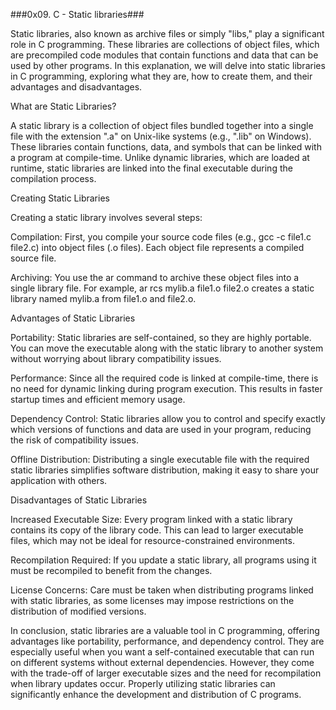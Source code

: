 ###0x09. C - Static libraries###

Static libraries, also known as archive files or simply "libs," play a significant role in C programming. These libraries are collections of object files, which are precompiled code modules that contain functions and data that can be used by other programs. In this explanation, we will delve into static libraries in C programming, exploring what they are, how to create them, and their advantages and disadvantages.

What are Static Libraries?

A static library is a collection of object files bundled together into a single file with the extension ".a" on Unix-like systems (e.g., ".lib" on Windows). These libraries contain functions, data, and symbols that can be linked with a program at compile-time. Unlike dynamic libraries, which are loaded at runtime, static libraries are linked into the final executable during the compilation process.

Creating Static Libraries

Creating a static library involves several steps:

Compilation: First, you compile your source code files (e.g., gcc -c file1.c file2.c) into object files (.o files). Each object file represents a compiled source file.

Archiving: You use the ar command to archive these object files into a single library file. For example, ar rcs mylib.a file1.o file2.o creates a static library named mylib.a from file1.o and file2.o.

Advantages of Static Libraries

Portability: Static libraries are self-contained, so they are highly portable. You can move the executable along with the static library to another system without worrying about library compatibility issues.

Performance: Since all the required code is linked at compile-time, there is no need for dynamic linking during program execution. This results in faster startup times and efficient memory usage.

Dependency Control: Static libraries allow you to control and specify exactly which versions of functions and data are used in your program, reducing the risk of compatibility issues.

Offline Distribution: Distributing a single executable file with the required static libraries simplifies software distribution, making it easy to share your application with others.

Disadvantages of Static Libraries

Increased Executable Size: Every program linked with a static library contains its copy of the library code. This can lead to larger executable files, which may not be ideal for resource-constrained environments.

Recompilation Required: If you update a static library, all programs using it must be recompiled to benefit from the changes.

License Concerns: Care must be taken when distributing programs linked with static libraries, as some licenses may impose restrictions on the distribution of modified versions.

In conclusion, static libraries are a valuable tool in C programming, offering advantages like portability, performance, and dependency control. They are especially useful when you want a self-contained executable that can run on different systems without external dependencies. However, they come with the trade-off of larger executable sizes and the need for recompilation when library updates occur. Properly utilizing static libraries can significantly enhance the development and distribution of C programs.

